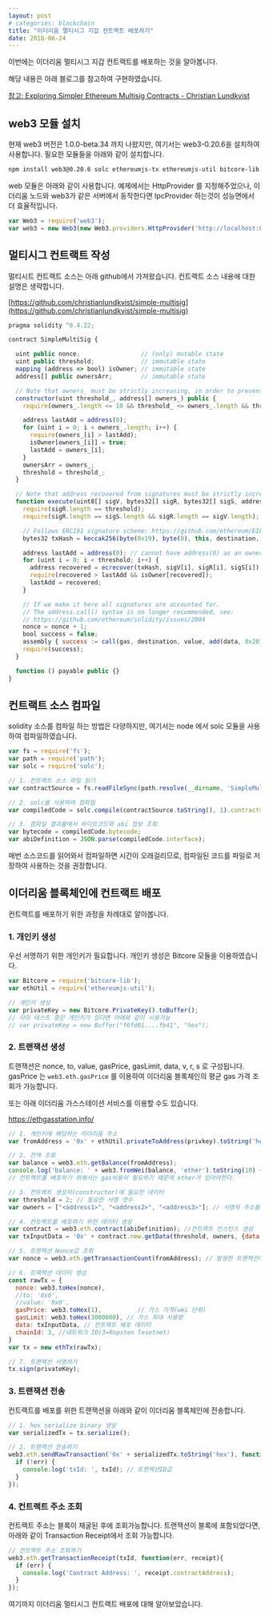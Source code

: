 ```yaml
---
layout: post
# categories: blockchain
title: "이더리움 멀티시그 지갑 컨트랙트 배포하기"
date: 2018-06-24
---
```


이번에는 이더리움 멀티시그 지갑 컨트랙트를 배포하는 것을 알아봅니다. 

해당 내용은 아래 블로그를 참고하여 구현하였습니다.

[참고: Exploring Simpler Ethereum Multisig Contracts - Christian Lundkvist](https://medium.com/@ChrisLundkvist/exploring-simpler-ethereum-multisig-contracts-b71020c19037)



## web3 모듈 설치

현재 web3 버전은 1.0.0-beta.34 까지 나왔지만, 여기서는 web3-0.20.6을 설치하여 사용합니다. 필요한 모듈들을 아래와 같이 설치합니다.

```bash
npm install web3@0.20.6 solc ethereumjs-tx ethereumjs-util bitcore-lib
```

web 모듈은 아래와 같이 사용합니다. 예제에서는 HttpProvider 를 지정해주었으나, 이더리움 노드와 web3가 같은 서버에서 동작한다면 IpcProvider 하는것이 성능면에서 더 효율적입니다.

```javascript
var Web3 = require('web3');
var web3 = new Web3(new Web3.providers.HttpProvider('http://localhost:8551'));
```



## 멀티시그 컨트랙트 작성

멀티시트 컨트랙트 소스는 아래 github에서 가져왔습니다. 컨트랙트 소스 내용에 대한 설명은 생략합니다.

[https://github.com/christianlundkvist/simple-multisig](https://github.com/christianlundkvist/simple-multisig)

```javascript
pragma solidity ^0.4.22;

contract SimpleMultiSig {

  uint public nonce;                 // (only) mutable state
  uint public threshold;             // immutable state
  mapping (address => bool) isOwner; // immutable state
  address[] public ownersArr;        // immutable state

  // Note that owners_ must be strictly increasing, in order to prevent duplicates
  constructor(uint threshold_, address[] owners_) public {
    require(owners_.length <= 10 && threshold_ <= owners_.length && threshold_ >= 0);

    address lastAdd = address(0); 
    for (uint i = 0; i < owners_.length; i++) {
      require(owners_[i] > lastAdd);
      isOwner[owners_[i]] = true;
      lastAdd = owners_[i];
    }
    ownersArr = owners_;
    threshold = threshold_;
  }

  // Note that address recovered from signatures must be strictly increasing, in order to prevent duplicates
  function execute(uint8[] sigV, bytes32[] sigR, bytes32[] sigS, address destination, uint value, bytes data) public {
    require(sigR.length == threshold);
    require(sigR.length == sigS.length && sigR.length == sigV.length);

    // Follows ERC191 signature scheme: https://github.com/ethereum/EIPs/issues/191
    bytes32 txHash = keccak256(byte(0x19), byte(0), this, destination, value, data, nonce);

    address lastAdd = address(0); // cannot have address(0) as an owner
    for (uint i = 0; i < threshold; i++) {
      address recovered = ecrecover(txHash, sigV[i], sigR[i], sigS[i]);
      require(recovered > lastAdd && isOwner[recovered]);
      lastAdd = recovered;
    }

    // If we make it here all signatures are accounted for.
    // The address.call() syntax is no longer recommended, see:
    // https://github.com/ethereum/solidity/issues/2884
    nonce = nonce + 1;
    bool success = false;
    assembly { success := call(gas, destination, value, add(data, 0x20), mload(data), 0, 0) }
    require(success);
  }

  function () payable public {}
}
```



## 컨트랙트 소스 컴파일

solidity 소스를 컴파일 하는 방법은 다양하지만, 여기서는 node 에서 solc 모듈을 사용하여 컴파일하였습니다.

```javascript
var fs = require('fs');
var path = require('path');
var solc = require('solc');

// 1. 컨트랙트 소스 파일 읽기
var contractSource = fs.readFileSync(path.resolve(__dirname, 'SimpleMultiSig.sol'), 'utf8');

// 2. solc를 사용하여 컴파일
var compiledCode = solc.compile(contractSource.toString(), 1).contracts[':SimpleMultiSig'];

// 3. 컴파일 결과물에서 바이트코드와 abi 정보 조회
var bytecode = compiledCode.bytecode;
var abiDefinition = JSON.parse(compiledCode.interface);
```

매번 소스코드를 읽어와서 컴파일하면 시간이 오래걸리므로, 컴파일된 코드를 파일로 저장하여 사용하는 것을 권장합니다.



## 이더리움 블록체인에 컨트랙트 배포

컨트랙트를 배포하기 위한 과정을 차례대로 알아봅니다.



### 1. 개인키 생성

우선 서명하기 위한 개인키가 필요합니다. 개인키 생성은 Bitcore 모듈을 이용하였습니다.

```javascript
var Bitcore = require('bitcore-lib');
var ethUtil = require('ethereumjs-util');

// 개인키 생성
var privateKey = new Bitcore.PrivateKey().toBuffer(); 
// 이미 테스트 중인 개인키가 있다면 아래와 같이 사용가능
// var privateKey = new Buffer("f6fd01....fb41", "hex"); 
```

### 2. 트랜잭션 생성

트랜잭션은 nonce, to, value, gasPrice, gasLimit, data, v, r, s 로 구성됩니다. gasPrice 는 `web3.eth.gasPrice` 를 이용하여 이더리움 블록체인의 평균 gas 가격 조회가 가능합니다. 

또는 아래 이더리움 가스스테이션 서비스를 이용할 수도 있습니다.

https://ethgasstation.info/

```javascript
// 1. 개인키에 해당하는 이더리움 주소
var fromAddress = '0x' + ethUtil.privateToAddress(privkey).toString('hex');  

// 2. 잔액 조회
var balance = web3.eth.getBalance(fromAddress);
console.log('balance: ' + web3.fromWei(balance, 'ether').toString(10) + ' ETH');
// 컨트랙트를 배포하기 위해서는 gas비용이 필요하기 때문에 ether가 있어야한다.

// 3. 컨트랙트 생성자(constructor)에 필요한 데이터
var threshold = 2; // 필요한 서명 갯수
var owners = ["<address1>", "<address2>", "<address3>"]; // 서명자 주소들

// 4. 컨트랙트를 배포하기 위한 데이터 생성
var contract = web3.eth.contract(abiDefinition); //컨트랙트 인스턴스 생성
var txInputData = '0x' + contract.new.getData(threshold, owners, {data: bytecode});

// 5. 트랜잭션 Nonce값 조회
var nonce = web3.eth.getTransactionCount(fromAddress); // 발생한 트랜잭션이 없다면 0이 조회됨

// 6. 트랙잭션 데이터 생성
const rawTx = {
  nonce: web3.toHex(nonce),
  //to: '0x0',
  //value: '0x0',					
  gasPrice: web3.toHex(1), 			// 가스 가격(wei 단위)
  gasLimit: web3.toHex(3000000), // 가스 최대 사용량
  data: txInputData, // 컨트랙트 배포 데이터                   
  chainId: 3, //네트워크 ID(3=Ropsten Tesetnet)
}
var tx = new ethTx(rawTx);

// 7. 트랜잭션 서명하기
tx.sign(privateKey);
```

### 3. 트랜잭션 전송

컨트랙트를 배포를 위한 트랜잭션을 아래와 같이 이더리움 블록체인에 전송합니다.

```javascript
// 1. hex serialize binary 생성
var serializedTx = tx.serialize(); 

// 2. 트랜잭션 전송하기
web3.eth.sendRawTransaction('0x' + serializedTx.toString('hex'), function(err, txId) {
  if (!err) {
    console.log('txId: ', txId); // 트랜잭션ID값
  }
});
```

### 4. 컨트랙트 주소 조회

컨트랙트 주소는 블록이 채굴된 후에 조회가능합니다. 트랜잭션이 블록에 포함되었다면, 아래와 같이 Transaction Receipt에서 조회 가능합니다.

```javascript
// 컨트랙트 주소 조회하기
web3.eth.getTransactionReceipt(txId, function(err, receipt){
  if (err) {
    console.log('Contract Address: ', receipt.contractAddress);
  }
});
```



여기까지 이더리움 멀티시그 컨트랙트 배포에 대해 알아보았습니다.

